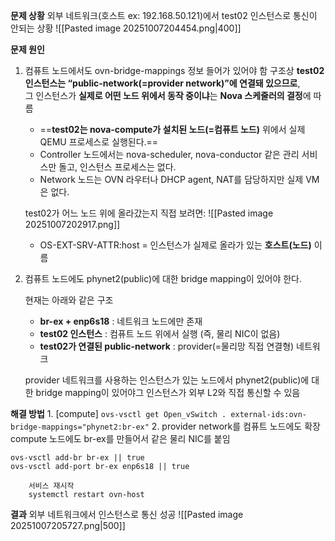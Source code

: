 **문제 상황**
외부 네트워크(호스트 ex: 192.168.50.121)에서 test02 인스턴스로 통신이 안되는 상황
![[Pasted image 20251007204454.png|400]]

**문제 원인**
1. 컴퓨트 노드에서도 ovn-bridge-mappings 정보 들어가 있어야 함
	구조상 **test02 인스턴스는 “public-network(=provider network)”에 연결돼 있으므로**,  
	그 인스턴스가 **실제로 어떤 노드 위에서 동작 중이냐**는 **Nova 스케줄러의 결정**에 따름

	- ==**test02는 nova-compute가 설치된 노드(=컴퓨트 노드)** 위에서 실제 QEMU 프로세스로 실행된다.==
	- Controller 노드에서는 nova-scheduler, nova-conductor 같은 관리 서비스만 돌고, 인스턴스 프로세스는 없다.
	- Network 노드는 OVN 라우터나 DHCP agent, NAT를 담당하지만 실제 VM은 없다.

	test02가 어느 노드 위에 올라갔는지 직접 보려면:
	![[Pasted image 20251007202917.png]]
	- OS-EXT-SRV-ATTR:host = 인스턴스가 실제로 올라가 있는 **호스트(노드)** 이름

2. 컴퓨트 노드에도 phynet2(public)에 대한 bridge mapping이 있어야 한다.

	현재는 아래와 같은 구조
	- **br-ex + enp6s18** : 네트워크 노드에만 존재
	- **test02 인스턴스** : 컴퓨트 노드 위에서 실행 (즉, 물리 NIC이 없음)
	- **test02가 연결된 public-network** : provider(=물리망 직접 연결형) 네트워크

	provider 네트워크를 사용하는 인스턴스가 있는 노드에서 phynet2(public)에 대한 bridge mapping이 있어야그 인스턴스가 외부 L2와 직접 통신할 수 있음

**해결 방법**
	1. [compute] `ovs-vsctl get Open_vSwitch . external-ids:ovn-bridge-mappings="phynet2:br-ex"`
	2. provider network를 컴퓨트 노드에도 확장
	   compute 노드에도 br-ex를 만들어서 같은 물리 NIC를 붙임  
```
ovs-vsctl add-br br-ex || true
ovs-vsctl add-port br-ex enp6s18 || true
```
		서비스 재시작
		systemctl restart ovn-host

**결과**
외부 네트워크에서 인스턴스로 통신 성공
![[Pasted image 20251007205727.png|500]]